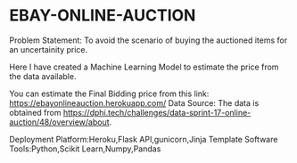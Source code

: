 # EBAY-ONLINE-AUCTION


Problem Statement:
To avoid the scenario of buying the auctioned items for an uncertainity price.

Here I have created a Machine Learning Model to estimate the price from the data available.

You can estimate the Final Bidding price from this link: https://ebayonlineauction.herokuapp.com/
Data Source:
The data is obtained from https://dphi.tech/challenges/data-sprint-17-online-auction/48/overview/about.

Deployment Platform:Heroku,Flask API,gunicorn,Jinja Template
Software Tools:Python,Scikit Learn,Numpy,Pandas

